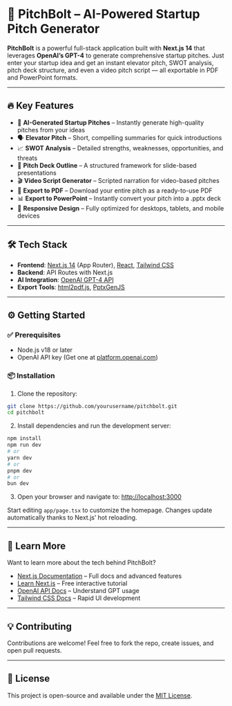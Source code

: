 

# 🚀 PitchBolt – AI-Powered Startup Pitch Generator

**PitchBolt** is a powerful full-stack application built with **Next.js 14** that leverages **OpenAI’s GPT-4** to generate comprehensive startup pitches. Just enter your startup idea and get an instant elevator pitch, SWOT analysis, pitch deck structure, and even a video pitch script — all exportable in PDF and PowerPoint formats.

---

## 🔥 Key Features

* 🎯 **AI-Generated Startup Pitches** – Instantly generate high-quality pitches from your ideas
* 🗣️ **Elevator Pitch** – Short, compelling summaries for quick introductions
* 📈 **SWOT Analysis** – Detailed strengths, weaknesses, opportunities, and threats
* 🧩 **Pitch Deck Outline** – A structured framework for slide-based presentations
* 🎬 **Video Script Generator** – Scripted narration for video-based pitches
* 📄 **Export to PDF** – Download your entire pitch as a ready-to-use PDF
* 📊 **Export to PowerPoint** – Instantly convert your pitch into a .pptx deck
* 📱 **Responsive Design** – Fully optimized for desktops, tablets, and mobile devices

---

## 🛠️ Tech Stack

* **Frontend**: [Next.js 14](https://nextjs.org/) (App Router), [React](https://reactjs.org/), [Tailwind CSS](https://tailwindcss.com/)
* **Backend**: API Routes with Next.js
* **AI Integration**: [OpenAI GPT-4 API](https://platform.openai.com/)
* **Export Tools**: [html2pdf.js](https://ekoopmans.github.io/html2pdf.js/), [PptxGenJS](https://gitbrent.github.io/PptxGenJS/)

---

## ⚙️ Getting Started

### ✅ Prerequisites

* Node.js v18 or later
* OpenAI API key (Get one at [platform.openai.com](https://platform.openai.com/account/api-keys))

### 📦 Installation

1. Clone the repository:

```bash
git clone https://github.com/yourusername/pitchbolt.git
cd pitchbolt
```

2. Install dependencies and run the development server:

```bash
npm install
npm run dev
# or
yarn dev
# or
pnpm dev
# or
bun dev
```

3. Open your browser and navigate to:
   [http://localhost:3000](http://localhost:3000)

Start editing `app/page.tsx` to customize the homepage. Changes update automatically thanks to Next.js’ hot reloading.

---

## 🧠 Learn More

Want to learn more about the tech behind PitchBolt?

* [Next.js Documentation](https://nextjs.org/docs) – Full docs and advanced features
* [Learn Next.js](https://nextjs.org/learn) – Free interactive tutorial
* [OpenAI API Docs](https://platform.openai.com/docs) – Understand GPT usage
* [Tailwind CSS Docs](https://tailwindcss.com/docs) – Rapid UI development

---

## 💡 Contributing

Contributions are welcome! Feel free to fork the repo, create issues, and open pull requests.

---

## 📄 License

This project is open-source and available under the [MIT License](LICENSE).


